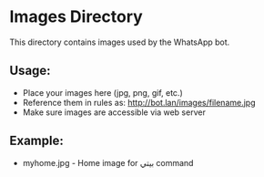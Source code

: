 # Images Directory

This directory contains images used by the WhatsApp bot.

## Usage:
- Place your images here (jpg, png, gif, etc.)
- Reference them in rules as: http://bot.lan/images/filename.jpg
- Make sure images are accessible via web server

## Example:
- myhome.jpg - Home image for بيتي command
